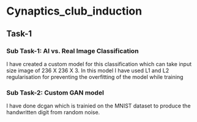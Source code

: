 # Cynaptics_club_induction

## Task-1

### Sub Task-1: AI vs. Real Image Classification

I have created a custom model for this classification which can take input size image of 236 X 236 X 3. In this model I have used L1 and L2 regularisation for preventing the overfitting of the model while training

### Sub Task-2: Custom GAN model

I have done dcgan which is trainied on the MNIST dataset to produce the handwritten digit from random noise. 




